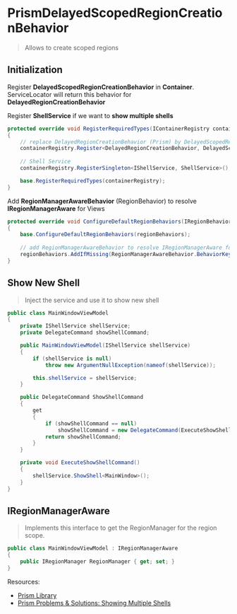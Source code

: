 # PrismDelayedScopedRegionCreationBehavior
 
 > Allows to create scoped regions


## Initialization

Register **DelayedScopedRegionCreationBehavior** in **Container**. ServiceLocator will return this behavior for **DelayedRegionCreationBehavior**

Register **ShellService** if we want to **show multiple shells**

```cs
protected override void RegisterRequiredTypes(IContainerRegistry containerRegistry)
{
    // replace DelayedRegionCreationBehavior (Prism) by DelayedScopedRegionCreationBehavior for ServiceLocator/ ContainerLocator
    containerRegistry.Register<DelayedRegionCreationBehavior, DelayedScopedRegionCreationBehavior>();
    
    // Shell Service
    containerRegistry.RegisterSingleton<IShellService, ShellService>();

    base.RegisterRequiredTypes(containerRegistry);
}
```

Add **RegionManagerAwareBehavior** (RegionBehavior) to resolve **IRegionManagerAware** for Views

```cs
protected override void ConfigureDefaultRegionBehaviors(IRegionBehaviorFactory regionBehaviors)
{
    base.ConfigureDefaultRegionBehaviors(regionBehaviors);
   
    // add RegionManagerAwareBehavior to resolve IRegionManagerAware for Views
    regionBehaviors.AddIfMissing(RegionManagerAwareBehavior.BehaviorKey, typeof(RegionManagerAwareBehavior));
}
```

## Show New Shell

> Inject the service and use it to show new shell

```cs
public class MainWindowViewModel
{
    private IShellService shellService;
    private DelegateCommand showShellCommand;

    public MainWindowViewModel(IShellService shellService)
    {
        if (shellService is null)
            throw new ArgumentNullException(nameof(shellService));

        this.shellService = shellService;
    }

    public DelegateCommand ShowShellCommand
    {
        get
        {
            if (showShellCommand == null)
                showShellCommand = new DelegateCommand(ExecuteShowShellCommand);
            return showShellCommand;
        }
    }

    private void ExecuteShowShellCommand()
    {
        shellService.ShowShell<MainWindow>();
    }
}
```

## IRegionManagerAware

> Implements this interface to get the RegionManager for the region scope.

```cs
public class MainWindowViewModel : IRegionManagerAware
{
    public IRegionManager RegionManager { get; set; }
}
```

 Resources:

 * [Prism Library](https://github.com/PrismLibrary/Prism)
 * [Prism Problems & Solutions: Showing Multiple Shells](https://app.pluralsight.com/library/courses/prism-showing-multiple-shells/table-of-contents)
